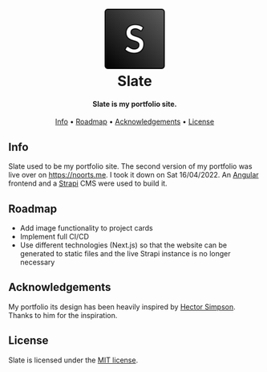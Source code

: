 <h1 align="center">
  <br>
  <a href="https://noorts.me"><img src="frontend/src/assets/img/SlateLogo.svg" width="120" height="120" alt="Slate Logo"></a>
  <br>
  Slate
  <br>
</h1>
<h4 align="center">
  Slate is my portfolio site.
</h4>
<p align="center">
  <a href="#info">Info</a> •
  <a href="#roadmap">Roadmap</a> •
    <a href="#acknowledgements">Acknowledgements</a> •
  <a href="#license">License</a>
</p>

## Info
Slate used to be my portfolio site. The second version of my portfolio was live over on https://noorts.me. I took it down on Sat 16/04/2022. An [Angular](https://angular.io/) frontend and a [Strapi](https://strapi.io/) CMS were used to build it.

## Roadmap
* Add image functionality to project cards
* Implement full CI/CD
* Use different technologies (Next.js) so that the website can be generated to static files and the live Strapi instance is no longer necessary

## Acknowledgements
My portfolio its design has been heavily inspired by [Hector Simpson](https://hector.me/). Thanks to him for the inspiration.

## License
Slate is licensed under the [MIT license](LICENSE.md).
